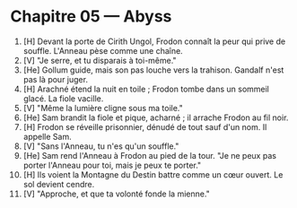 # Chapitre 05 — Abyss

1. [H] Devant la porte de Cirith Ungol, Frodon connaît la peur qui prive de souffle. L'Anneau pèse comme une chaîne.
2. [V] "Je serre, et tu disparais à toi-même."
3. [He] Gollum guide, mais son pas louche vers la trahison. Gandalf n'est pas là pour juger.
4. [H] Arachné étend la nuit en toile ; Frodon tombe dans un sommeil glacé. La fiole vacille.
5. [V] "Même la lumière cligne sous ma toile."
6. [He] Sam brandit la fiole et pique, acharné ; il arrache Frodon au fil noir.
7. [H] Frodon se réveille prisonnier, dénudé de tout sauf d'un nom. Il appelle Sam.
8. [V] "Sans l'Anneau, tu n'es qu'un souffle."
9. [He] Sam rend l'Anneau à Frodon au pied de la tour. "Je ne peux pas porter l'Anneau pour toi, mais je peux te porter."
10. [H] Ils voient la Montagne du Destin battre comme un cœur ouvert. Le sol devient cendre.
11. [V] "Approche, et que ta volonté fonde la mienne."

